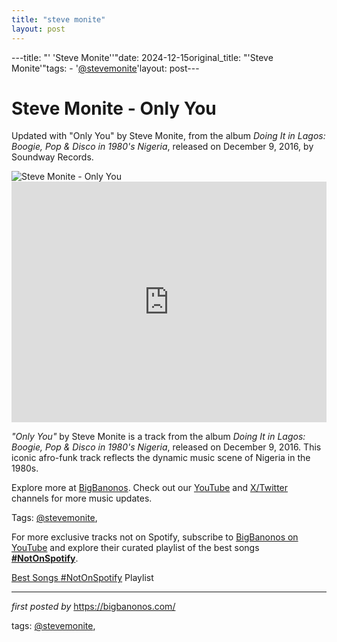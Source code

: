 ```yaml
---
title: "steve monite"
layout: post
---
```

---title: "' 'Steve Monite''"date: 2024-12-15original_title: "'Steve Monite'"tags:  - '[@stevemonite](/tags/stevemonite/)'layout: post---<!-- Title of the Post --><h1 >Steve Monite - Only You</h1> <!-- Introductory Text --><p >Updated with "Only You" by Steve Monite, from the album *Doing It in Lagos: Boogie, Pop & Disco in 1980's Nigeria*, released on December 9, 2016, by Soundway Records.</p> <!-- Featured Image --><div > <img src="https://i.discogs.com/dS4f4en05_6AXh3BMmIMOEYJUl4IV0alvK-Zdn9Whvk/rs:fit/g:sm/q:90/h:600/w:598/czM6Ly9kaXNjb2dz/LWRhdGFiYXNlLWlt/YWdlcy9SLTQ4OTc2/MzgtMTU3NzQ3ODg5/Ny03MTY4LmpwZWc.jpeg" alt="Steve Monite - Only You" /></div> <!-- YouTube Video Embed --><div > <iframe width="100%" height="385" src="https://www.youtube.com/embed/wGsSAVz1BBQ" title="Steve Monite - Only You" frameborder="0" allow="accelerometer; autoplay; clipboard-write; encrypted-media; gyroscope; picture-in-picture; web-share" referrerpolicy="strict-origin-when-cross-origin" allowfullscreen></iframe></div> <!-- Song Information --><div > <p><em>"Only You"</em> by Steve Monite is a track from the album *Doing It in Lagos: Boogie, Pop & Disco in 1980's Nigeria*, released on December 9, 2016. This iconic afro-funk track reflects the dynamic music scene of Nigeria in the 1980s.</p></div> <!-- Footer Links --><div > <p>Explore more at <a href="https://bigbanonos.com/" target="_blank">BigBanonos</a>. Check out our <a href="https://www.youtube.com/[@BigBanonos](/tags/BigBanonos/)" target="_blank">YouTube</a> and <a href="https://x.com/bigbanonos" target="_blank">X/Twitter</a> channels for more music updates.</p></div> <!-- Tags --><p >Tags: [@stevemonite](/tags/stevemonite/),</p><!--Subscribe and Playlist Links--><div>    <p>For more exclusive tracks not on Spotify, subscribe to <a href="https://www.youtube.com/[@BigBanonos](/tags/BigBanonos/)" target="_blank">BigBanonos on YouTube</a> and explore their curated playlist of the best songs <strong>[#NotOnSpotify](/tags/NotOnSpotify/)</strong>.</p>    <p><a href="https://www.youtube.com/playlist?list=PLtuNtuTatqI0kFahUCbtbfenC_ET5O_tr" target="_blank">Best Songs [#NotOnSpotify](/tags/NotOnSpotify/) Playlist<br /></a></p></div><hr /><p><em>first posted by</em> <a href="https://bigbanonos.com/" rel="noopener" target="_new">https://bigbanonos.com/</a></p><p>tags: [@stevemonite](/tags/stevemonite/),</p>